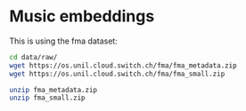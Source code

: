 # Music embeddings

This is using the fma dataset:
```bash
cd data/raw/
wget https://os.unil.cloud.switch.ch/fma/fma_metadata.zip
wget https://os.unil.cloud.switch.ch/fma/fma_small.zip

unzip fma_metadata.zip
unzip fma_small.zip
```
